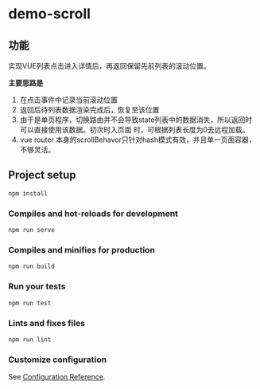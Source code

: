 # demo-scroll

## 功能
实现VUE列表点击进入详情后，再返回保留先前列表的滚动位置。

**主要思路是**
1. 在点击事件中记录当前滚动位置
2. 返回后待列表数据渲染完成后，恢复至该位置
3. 由于是单页程序，切换路由并不会导致state列表中的数据消失，所以返回时可以直接使用该数据。初次时入页面
   时，可根据列表长度为0去远程加载。
4. vue router 本身的scrollBehavor只针对hash模式有效，并且单一页面容器，不够灵活。

## Project setup
```
npm install
```

### Compiles and hot-reloads for development
```
npm run serve
```

### Compiles and minifies for production
```
npm run build
```

### Run your tests
```
npm run test
```

### Lints and fixes files
```
npm run lint
```

### Customize configuration
See [Configuration Reference](https://cli.vuejs.org/config/).
